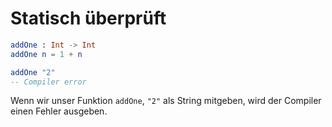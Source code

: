 # Statisch überprüft

```elm
addOne : Int -> Int
addOne n = 1 + n
```

```elm
addOne "2"
-- Compiler error
```

<notes>

Wenn wir unser Funktion `addOne`, `"2"` als String mitgeben, wird der Compiler einen Fehler ausgeben.

</notes>


